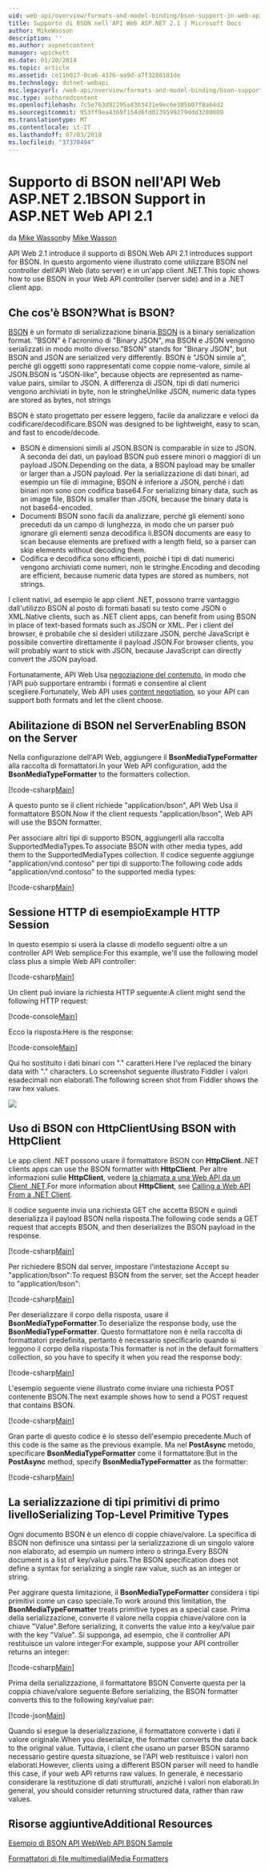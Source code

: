 ```yaml
---
uid: web-api/overview/formats-and-model-binding/bson-support-in-web-api-21
title: Supporto di BSON nell'API Web ASP.NET 2.1 | Microsoft Docs
author: MikeWasson
description: ''
ms.author: aspnetcontent
manager: wpickett
ms.date: 01/20/2014
ms.topic: article
ms.assetid: ce11b017-0ca6-4376-aa9d-a7f3288101de
ms.technology: dotnet-webapi
msc.legacyurl: /web-api/overview/formats-and-model-binding/bson-support-in-web-api-21
msc.type: authoredcontent
ms.openlocfilehash: 7c5e763d92295a83b3431e9ec6e305b07f8a64d2
ms.sourcegitcommit: 953ff9ea4369f154d6fd0239599279ddd3280009
ms.translationtype: MT
ms.contentlocale: it-IT
ms.lasthandoff: 07/03/2018
ms.locfileid: "37370494"
---
```

<a name="bson-support-in-aspnet-web-api-21"></a><span data-ttu-id="c5e10-102">Supporto di BSON nell'API Web ASP.NET 2.1</span><span class="sxs-lookup"><span data-stu-id="c5e10-102">BSON Support in ASP.NET Web API 2.1</span></span>
====================
<span data-ttu-id="c5e10-103">da [Mike Wasson](https://github.com/MikeWasson)</span><span class="sxs-lookup"><span data-stu-id="c5e10-103">by [Mike Wasson](https://github.com/MikeWasson)</span></span>

<span data-ttu-id="c5e10-104">API Web 2.1 introduce il supporto di BSON.</span><span class="sxs-lookup"><span data-stu-id="c5e10-104">Web API 2.1 introduces support for BSON.</span></span> <span data-ttu-id="c5e10-105">In questo argomento viene illustrato come utilizzare BSON nel controller dell'API Web (lato server) e in un'app client .NET.</span><span class="sxs-lookup"><span data-stu-id="c5e10-105">This topic shows how to use BSON in your Web API controller (server side) and in a .NET client app.</span></span>

## <a name="what-is-bson"></a><span data-ttu-id="c5e10-106">Che cos'è BSON?</span><span class="sxs-lookup"><span data-stu-id="c5e10-106">What is BSON?</span></span>

<span data-ttu-id="c5e10-107">[BSON](http://bsonspec.org/) è un formato di serializzazione binaria.</span><span class="sxs-lookup"><span data-stu-id="c5e10-107">[BSON](http://bsonspec.org/) is a binary serialization format.</span></span> <span data-ttu-id="c5e10-108">"BSON" è l'acronimo di "Binary JSON", ma BSON e JSON vengono serializzati in modo molto diverso.</span><span class="sxs-lookup"><span data-stu-id="c5e10-108">"BSON" stands for "Binary JSON", but BSON and JSON are serialized very differently.</span></span> <span data-ttu-id="c5e10-109">BSON è "JSON simile a", perché gli oggetti sono rappresentati come coppie nome-valore, simile al JSON.</span><span class="sxs-lookup"><span data-stu-id="c5e10-109">BSON is "JSON-like", because objects are represented as name-value pairs, similar to JSON.</span></span> <span data-ttu-id="c5e10-110">A differenza di JSON, tipi di dati numerici vengono archiviati in byte, non le stringhe</span><span class="sxs-lookup"><span data-stu-id="c5e10-110">Unlike JSON, numeric data types are stored as bytes, not strings</span></span>

<span data-ttu-id="c5e10-111">BSON è stato progettato per essere leggero, facile da analizzare e veloci da codificare/decodificare.</span><span class="sxs-lookup"><span data-stu-id="c5e10-111">BSON was designed to be lightweight, easy to scan, and fast to encode/decode.</span></span>

- <span data-ttu-id="c5e10-112">BSON è dimensioni simili al JSON.</span><span class="sxs-lookup"><span data-stu-id="c5e10-112">BSON is comparable in size to JSON.</span></span> <span data-ttu-id="c5e10-113">A seconda dei dati, un payload BSON può essere minori o maggiori di un payload JSON.</span><span class="sxs-lookup"><span data-stu-id="c5e10-113">Depending on the data, a BSON payload may be smaller or larger than a JSON payload.</span></span> <span data-ttu-id="c5e10-114">Per la serializzazione di dati binari, ad esempio un file di immagine, BSON è inferiore a JSON, perché i dati binari non sono con codifica base64.</span><span class="sxs-lookup"><span data-stu-id="c5e10-114">For serializing binary data, such as an image file, BSON is smaller than JSON, because the binary data is not base64-encoded.</span></span>
- <span data-ttu-id="c5e10-115">Documenti BSON sono facili da analizzare, perché gli elementi sono preceduti da un campo di lunghezza, in modo che un parser può ignorare gli elementi senza decodifica li.</span><span class="sxs-lookup"><span data-stu-id="c5e10-115">BSON documents are easy to scan because elements are prefixed with a length field, so a parser can skip elements without decoding them.</span></span>
- <span data-ttu-id="c5e10-116">Codifica e decodifica sono efficienti, poiché i tipi di dati numerici vengono archiviati come numeri, non le stringhe.</span><span class="sxs-lookup"><span data-stu-id="c5e10-116">Encoding and decoding are efficient, because numeric data types are stored as numbers, not strings.</span></span>

<span data-ttu-id="c5e10-117">I client nativi, ad esempio le app client .NET, possono trarre vantaggio dall'utilizzo BSON al posto di formati basati su testo come JSON o XML.</span><span class="sxs-lookup"><span data-stu-id="c5e10-117">Native clients, such as .NET client apps, can benefit from using BSON in place of text-based formats such as JSON or XML.</span></span> <span data-ttu-id="c5e10-118">Per i client del browser, è probabile che si desideri utilizzare JSON, perché JavaScript è possibile convertire direttamente il payload JSON.</span><span class="sxs-lookup"><span data-stu-id="c5e10-118">For browser clients, you will probably want to stick with JSON, because JavaScript can directly convert the JSON payload.</span></span>

<span data-ttu-id="c5e10-119">Fortunatamente, API Web Usa [negoziazione del contenuto](content-negotiation.md), in modo che l'API può supportare entrambi i formati e consentire al client scegliere.</span><span class="sxs-lookup"><span data-stu-id="c5e10-119">Fortunately, Web API uses [content negotiation](content-negotiation.md), so your API can support both formats and let the client choose.</span></span>

## <a name="enabling-bson-on-the-server"></a><span data-ttu-id="c5e10-120">Abilitazione di BSON nel Server</span><span class="sxs-lookup"><span data-stu-id="c5e10-120">Enabling BSON on the Server</span></span>

<span data-ttu-id="c5e10-121">Nella configurazione dell'API Web, aggiungere il **BsonMediaTypeFormatter** alla raccolta di formattatori.</span><span class="sxs-lookup"><span data-stu-id="c5e10-121">In your Web API configuration, add the **BsonMediaTypeFormatter** to the formatters collection.</span></span>

[!code-csharp[Main](bson-support-in-web-api-21/samples/sample1.cs)]

<span data-ttu-id="c5e10-122">A questo punto se il client richiede "application/bson", API Web Usa il formattatore BSON.</span><span class="sxs-lookup"><span data-stu-id="c5e10-122">Now if the client requests "application/bson", Web API will use the BSON formatter.</span></span>

<span data-ttu-id="c5e10-123">Per associare altri tipi di supporto BSON, aggiungerli alla raccolta SupportedMediaTypes.</span><span class="sxs-lookup"><span data-stu-id="c5e10-123">To associate BSON with other media types, add them to the SupportedMediaTypes collection.</span></span> <span data-ttu-id="c5e10-124">Il codice seguente aggiunge "application/vnd.contoso" per tipi di supporto:</span><span class="sxs-lookup"><span data-stu-id="c5e10-124">The following code adds "application/vnd.contoso" to the supported media types:</span></span>

[!code-csharp[Main](bson-support-in-web-api-21/samples/sample2.cs)]

## <a name="example-http-session"></a><span data-ttu-id="c5e10-125">Sessione HTTP di esempio</span><span class="sxs-lookup"><span data-stu-id="c5e10-125">Example HTTP Session</span></span>

<span data-ttu-id="c5e10-126">In questo esempio si userà la classe di modello seguenti oltre a un controller API Web semplice:</span><span class="sxs-lookup"><span data-stu-id="c5e10-126">For this example, we'll use the following model class plus a simple Web API controller:</span></span>

[!code-csharp[Main](bson-support-in-web-api-21/samples/sample3.cs)]

<span data-ttu-id="c5e10-127">Un client può inviare la richiesta HTTP seguente:</span><span class="sxs-lookup"><span data-stu-id="c5e10-127">A client might send the following HTTP request:</span></span>

[!code-console[Main](bson-support-in-web-api-21/samples/sample4.cmd)]

<span data-ttu-id="c5e10-128">Ecco la risposta:</span><span class="sxs-lookup"><span data-stu-id="c5e10-128">Here is the response:</span></span>

[!code-console[Main](bson-support-in-web-api-21/samples/sample5.cmd)]

<span data-ttu-id="c5e10-129">Qui ho sostituito i dati binari con &quot;.&quot; caratteri.</span><span class="sxs-lookup"><span data-stu-id="c5e10-129">Here I've replaced the binary data with &quot;.&quot; characters.</span></span> <span data-ttu-id="c5e10-130">Lo screenshot seguente illustrato Fiddler i valori esadecimali non elaborati.</span><span class="sxs-lookup"><span data-stu-id="c5e10-130">The following screen shot from Fiddler shows the raw hex values.</span></span>

[![](bson-support-in-web-api-21/_static/image2.png)](bson-support-in-web-api-21/_static/image1.png)

## <a name="using-bson-with-httpclient"></a><span data-ttu-id="c5e10-131">Uso di BSON con HttpClient</span><span class="sxs-lookup"><span data-stu-id="c5e10-131">Using BSON with HttpClient</span></span>

<span data-ttu-id="c5e10-132">Le app client .NET possono usare il formattatore BSON con **HttpClient**.</span><span class="sxs-lookup"><span data-stu-id="c5e10-132">.NET clients apps can use the BSON formatter with **HttpClient**.</span></span> <span data-ttu-id="c5e10-133">Per altre informazioni sulle **HttpClient**, vedere [la chiamata a una Web API da un Client .NET](../advanced/calling-a-web-api-from-a-net-client.md).</span><span class="sxs-lookup"><span data-stu-id="c5e10-133">For more information about **HttpClient**, see [Calling a Web API From a .NET Client](../advanced/calling-a-web-api-from-a-net-client.md).</span></span>

<span data-ttu-id="c5e10-134">Il codice seguente invia una richiesta GET che accetta BSON e quindi deserializza il payload BSON nella risposta.</span><span class="sxs-lookup"><span data-stu-id="c5e10-134">The following code sends a GET request that accepts BSON, and then deserializes the BSON payload in the response.</span></span>

[!code-csharp[Main](bson-support-in-web-api-21/samples/sample6.cs)]

<span data-ttu-id="c5e10-135">Per richiedere BSON dal server, impostare l'intestazione Accept su "application/bson":</span><span class="sxs-lookup"><span data-stu-id="c5e10-135">To request BSON from the server, set the Accept header to "application/bson":</span></span>

[!code-csharp[Main](bson-support-in-web-api-21/samples/sample7.cs)]

<span data-ttu-id="c5e10-136">Per deserializzare il corpo della risposta, usare il **BsonMediaTypeFormatter**.</span><span class="sxs-lookup"><span data-stu-id="c5e10-136">To deserialize the response body, use the **BsonMediaTypeFormatter**.</span></span> <span data-ttu-id="c5e10-137">Questo formattatore non è nella raccolta di formattatori predefinita, pertanto è necessario specificarlo quando si leggono il corpo della risposta:</span><span class="sxs-lookup"><span data-stu-id="c5e10-137">This formatter is not in the default formatters collection, so you have to specify it when you read the response body:</span></span>

[!code-csharp[Main](bson-support-in-web-api-21/samples/sample8.cs)]

<span data-ttu-id="c5e10-138">L'esempio seguente viene illustrato come inviare una richiesta POST contenente BSON.</span><span class="sxs-lookup"><span data-stu-id="c5e10-138">The next example shows how to send a POST request that contains BSON.</span></span>

[!code-csharp[Main](bson-support-in-web-api-21/samples/sample9.cs)]

<span data-ttu-id="c5e10-139">Gran parte di questo codice è lo stesso dell'esempio precedente.</span><span class="sxs-lookup"><span data-stu-id="c5e10-139">Much of this code is the same as the previous example.</span></span> <span data-ttu-id="c5e10-140">Ma nel **PostAsync** metodo, specificare **BsonMediaTypeFormatter** come il formattatore:</span><span class="sxs-lookup"><span data-stu-id="c5e10-140">But in the **PostAsync** method, specify **BsonMediaTypeFormatter** as the formatter:</span></span>

[!code-csharp[Main](bson-support-in-web-api-21/samples/sample10.cs)]

## <a name="serializing-top-level-primitive-types"></a><span data-ttu-id="c5e10-141">La serializzazione di tipi primitivi di primo livello</span><span class="sxs-lookup"><span data-stu-id="c5e10-141">Serializing Top-Level Primitive Types</span></span>

<span data-ttu-id="c5e10-142">Ogni documento BSON è un elenco di coppie chiave/valore. La specifica di BSON non definisce una sintassi per la serializzazione di un singolo valore non elaborato, ad esempio un numero intero o stringa.</span><span class="sxs-lookup"><span data-stu-id="c5e10-142">Every BSON document is a list of key/value pairs.The BSON specification does not define a syntax for serializing a single raw value, such as an integer or string.</span></span>

<span data-ttu-id="c5e10-143">Per aggirare questa limitazione, il **BsonMediaTypeFormatter** considera i tipi primitivi come un caso speciale.</span><span class="sxs-lookup"><span data-stu-id="c5e10-143">To work around this limitation, the **BsonMediaTypeFormatter** treats primitive types as a special case.</span></span> <span data-ttu-id="c5e10-144">Prima della serializzazione, converte il valore nella coppia chiave/valore con la chiave "Value".</span><span class="sxs-lookup"><span data-stu-id="c5e10-144">Before serializing, it converts the value into a key/value pair with the key "Value".</span></span> <span data-ttu-id="c5e10-145">Si supponga, ad esempio, che il controller API restituisce un valore integer:</span><span class="sxs-lookup"><span data-stu-id="c5e10-145">For example, suppose your API controller returns an integer:</span></span>

[!code-csharp[Main](bson-support-in-web-api-21/samples/sample11.cs)]

<span data-ttu-id="c5e10-146">Prima della serializzazione, il formattatore BSON Converte questa per la coppia chiave/valore seguente:</span><span class="sxs-lookup"><span data-stu-id="c5e10-146">Before serializing, the BSON formatter converts this to the following key/value pair:</span></span>

[!code-json[Main](bson-support-in-web-api-21/samples/sample12.json)]

<span data-ttu-id="c5e10-147">Quando si esegue la deserializzazione, il formattatore converte i dati il valore originale.</span><span class="sxs-lookup"><span data-stu-id="c5e10-147">When you deserialize, the formatter converts the data back to the original value.</span></span> <span data-ttu-id="c5e10-148">Tuttavia, i client che usano un parser BSON saranno necessario gestire questa situazione, se l'API web restituisce i valori non elaborati.</span><span class="sxs-lookup"><span data-stu-id="c5e10-148">However, clients using a different BSON parser will need to handle this case, if your web API returns raw values.</span></span> <span data-ttu-id="c5e10-149">In generale, è necessario considerare la restituzione di dati strutturati, anziché i valori non elaborati.</span><span class="sxs-lookup"><span data-stu-id="c5e10-149">In general, you should consider returning structured data, rather than raw values.</span></span>

## <a name="additional-resources"></a><span data-ttu-id="c5e10-150">Risorse aggiuntive</span><span class="sxs-lookup"><span data-stu-id="c5e10-150">Additional Resources</span></span>

[<span data-ttu-id="c5e10-151">Esempio di BSON API Web</span><span class="sxs-lookup"><span data-stu-id="c5e10-151">Web API BSON Sample</span></span>](https://aspnet.codeplex.com/SourceControl/latest#Samples/WebApi/BSONSample/)

[<span data-ttu-id="c5e10-152">Formattatori di file multimediali</span><span class="sxs-lookup"><span data-stu-id="c5e10-152">Media Formatters</span></span>](media-formatters.md)
